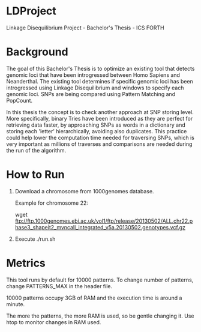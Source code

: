 # LDProject
Linkage Disequilibrium Project - Bachelor's Thesis - ICS FORTH

# Background

The goal of this Bachelor's Thesis is to optimize an existing tool that detects genomic loci that have been introgressed between Homo Sapiens and Neanderthal. The existing tool determines if specific genomic loci has been introgressed using Linkage Disequilibrium and windows to specify each genomic loci. SNPs are being compared using Pattern Matching and PopCount.

In this thesis the concept is to check another approach at SNP storing level. More specifically, binary Tries have been introduced as they are perfect for retrieving data faster, by approaching SNPs as words in a dictionary and storing each 'letter' hierarchically, avoiding also duplicates. This practice could help lower the computation time needed for traversing SNPs, which is very important as millions of traverses and comparisons are needed during the run of the algorithm.

# How to Run

1. Download a chromosome from 1000genomes database.
   
   Example for chromosome 22:
   
   wget ftp://ftp.1000genomes.ebi.ac.uk/vol1/ftp/release/20130502/ALL.chr22.phase3_shapeit2_mvncall_integrated_v5a.20130502.genotypes.vcf.gz
   
2. Execute ./run.sh

# Metrics

This tool runs by default for 10000 patterns. To change number of patterns, change PATTERNS_MAX in the header file.

10000 patterns occupy 3GB of RAM and the execution time is around a minute.

The more the patterns, the more RAM is used, so be gentle changing it. Use htop to monitor changes in RAM used.

